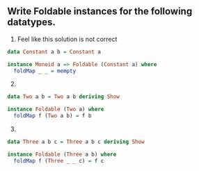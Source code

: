 ## Write Foldable instances for the following datatypes.

1. Feel like this solution is not correct
```haskell
data Constant a b = Constant a

instance Monoid a => Foldable (Constant a) where
  foldMap _ _ = mempty
```

2. 
```haskell
data Two a b = Two a b deriving Show

instance Foldable (Two a) where
  foldMap f (Two a b) = f b
```

3.
```haskell
data Three a b c = Three a b c deriving Show

instance Foldable (Three a b) where
  foldMap f (Three _ _ c) = f c
```
